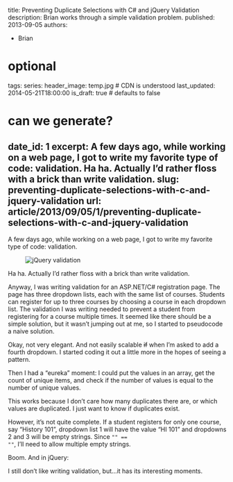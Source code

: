 title: Preventing Duplicate Selections with C# and jQuery Validation
description: Brian works through a simple validation problem.
published: 2013-09-05
authors:
  - Brian

# optional
tags: 
series: 
header_image: temp.jpg # CDN is understood
last_updated: 2014-05-21T18:00:00
is_draft: true # defaults to false

# can we generate?
date_id: 1
excerpt: A few days ago, while working on a web page, I got to write my favorite type of code: validation. Ha ha. Actually I’d rather floss with a brick than write validation.
slug: preventing-duplicate-selections-with-c-and-jquery-validation
url: article/2013/09/05/1/preventing-duplicate-selections-with-c-and-jquery-validation
---
A few days ago, while working on a web page, I got to write my favorite type of code: validation.

<figure>      <img src="http://cdn.koser.us/img/journal/2013-09-05-validation.png" alt="jQuery validation" />  </figure>

Ha ha. Actually I’d rather floss with a brick than write validation.

Anyway, I was writing validation for an ASP.NET/C# registration page. The page has three dropdown lists, each with the same list of courses. Students can register for up to three courses by choosing a course in each dropdown list. The validation I was writing needed to prevent a student from registering for a course multiple times. It seemed like there should be a simple solution, but it wasn’t jumping out at me, so I started to pseudocode a naive solution.

<script src="https://gist.github.com/8260138.js?file=PreventingDuplicates1.txt"> </script>    

Okay, not very elegant. And not easily scalable <del>if</del> when I’m asked to add a fourth dropdown. I started coding it out a little more in the hopes of seeing a pattern.

<script src="https://gist.github.com/8260138.js?file=PreventingDuplicates2.txt"> </script>    

Then I had a “eureka” moment: I could put the values in an array, get the count of unique items, and check if the number of values is equal to the number of unique values.

<script src="https://gist.github.com/8260138.js?file=PreventingDuplicates1.cs"> </script>    

This works because I don’t care how many duplicates there are, or which values are duplicated. I just want to know if duplicates exist.

However, it’s not quite complete. If a student registers for only one course, say “History 101”, dropdown list 1 will have the value “HI 101” and dropdowns 2 and 3 will be empty strings. Since <code>"" == ""</code>, I’ll need to allow multiple empty strings.

<script src="https://gist.github.com/8260138.js?file=PreventingDuplicates2.cs"> </script>    

Boom. And in jQuery:

<script src="https://gist.github.com/8260138.js?file=PreventingDuplicates.js"> </script>    

I still don’t like writing validation, but…it has its interesting moments.